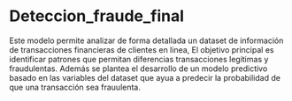 # Deteccion_fraude_final
Este modelo permite analizar de forma detallada un dataset de información de transacciones financieras de clientes en linea, El objetivo principal es identificar patrones que permitan diferencias transacciones legitimas y fraudulentas. Además se plantea el desarrollo de un modelo predictivo basado en las variables del dataset que ayua a predecir la probabilidad de que una transacción sea frauulenta.
